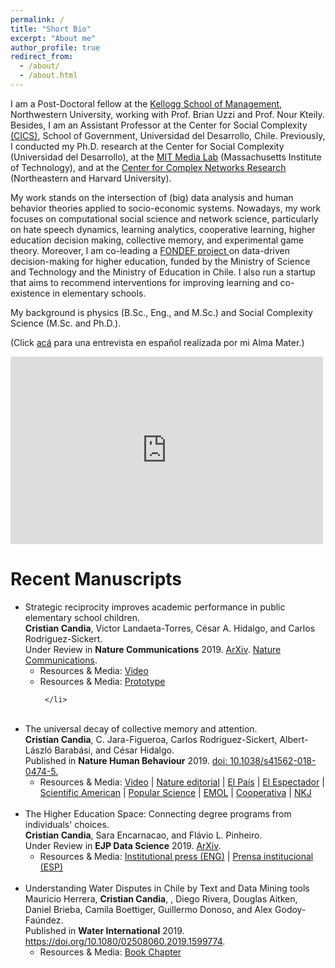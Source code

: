 ```yaml
---
permalink: /
title: "Short Bio"
excerpt: "About me"
author_profile: true
redirect_from: 
  - /about/
  - /about.html
---
```


I am a Post-Doctoral fellow at the <a href="http://www.kellogg.northwestern.edu/" target="_blank"> Kellogg School of Management</a>, Northwestern University, working with Prof. Brian Uzzi and Prof. Nour Kteily. Besides, I am an Assistant Professor at the Center for Social Complexity <a href="https://complejidadsocial.udd.cl/" target="_blank"> (CICS)</a>, School of Government, Universidad del Desarrollo, Chile. Previously, I conducted my Ph.D. research at the Center for Social Complexity (Universidad del Desarrollo), at the <a href="https://www.media.mit.edu/" target="_blank">MIT Media Lab</a> (Massachusetts Institute of Technology), and at the <a href="https://www.barabasilab.com/" target="_blank">Center for Complex Networks Research</a> (Northeastern and Harvard University).

My work stands on the intersection of (big) data analysis and human behavior theories applied to socio-economic systems. Nowadays, my work focuses on computational social science and network science, particularly on hate speech dynamics, learning analytics, cooperative learning, higher education decision making, collective memory, and experimental game theory. Moreover, I am co-leading a <a href="https://crcandia.github.io/crcandiav/portfolio/portfolio-3/" target="_blank"> FONDEF project </a> on data-driven decision-making for higher education, funded by the Ministry of Science and Technology and the Ministry of Education in Chile. I also run a startup that aims to recommend interventions for improving learning and co-existence in elementary schools.

My background is physics (B.Sc., Eng., and M.Sc.) and Social Complexity Science (M.Sc. and Ph.D.).

(Click <a href="http://www.udec.cl/exalumnos/node/4482" target="_blank"> acá</a> para una entrevista en español realizada por mi Alma Mater.)

<iframe width="500" height="300" src="https://www.youtube.com/embed/kYHLZZhG5Wc" frameborder="0" allow="accelerometer; autoplay; encrypted-media; gyroscope; picture-in-picture" allowfullscreen></iframe>

  <br>


Recent Manuscripts
===================

<ul>
<li>Strategic reciprocity improves academic performance in public elementary school children. <br> <strong>Cristian Candia</strong>, Victor Landaeta-Torres, César A. Hidalgo, and Carlos Rodriguez-Sickert. <br> Under Review in <strong>Nature Communications</strong> 2019. <a href="https://arxiv.org/abs/1909.11713" target="_blank"> ArXiv</a>. <a href="https://nature-research-under-consideration.nature.com/users/37265-nature-communications/posts/55218-strategic-reciprocity-improves-academic-performance-in-public-elementary-school-children/" target="_blank"> Nature Communications</a>.
  
   <ul> 
      <li> Resources & Media: <a href="https://www.youtube.com/watch?v=jiFa58-Lugk" target="_blank"> Video</a> 
      <li> Resources & Media: <a href="http://www.juecoo.udd.cl/wp/" target="_blank"> Prototype </a>  
        
     </li>
   </ul>
  
</li>

  <br>

  
<li> The universal decay of collective memory and attention. <br> <strong> Cristian Candia</strong>, C. Jara-Figueroa, Carlos Rodriguez-Sickert, Albert-László Barabási, and César Hidalgo. <br> Published in <strong> Nature Human Behaviour</strong> 2019.  <a href="https://www.nature.com/articles/s41562-018-0474-5" target="_blank"> doi: 10.1038/s41562-018-0474-5.</a>  

 <ul> <li> Resources & Media: <a href="https://go.nature.com/2Eoi0Rg" target="_blank"> Video</a> |
  <a href="https://www.nature.com/articles/d41586-018-07719-w" target="_blank"> Nature editorial</a> |
  <a href="https://elpais.com/elpais/2018/12/28/ciencia/1545998838_350060.html" target="_blank"> El País</a> | 
             <a href="https://www.elespectador.com/noticias/ciencia/matematicos-midieron-el-declive-de-la-memoria-colectiva-articulo-828519" target="_blank"> El Espectador</a> |
            <a href="https://www.scientificamerican.com/article/a-math-function-describes-how-whole-societies-remember-and-forget/" target="_blank"> Scientific American</a> | 
            <a href="https://www.popsci.com/how-collective-memories-decay/?dom=rss-default&src=syn" target="_blank"> Popular Science</a> | 
            <a href="https://www.emol.com/noticias/Tecnologia/2018/12/12/930483/Fisico-chileno-utiliza-conocido-poema-de-Pablo-Neruda-para-explicar-como-decae-la-memoria-colectiva.html" target="_blank"> EMOL</a> |
            <a href="https://www.cooperativa.cl/noticias/sociedad/ciencia/cientificos-chilenos-demostraron-como-nuestras-canciones-y-personajes-favoritos-dejan-de-serlo/2018-12-11/123529.html" target="_blank"> Cooperativa</a> |
            <a href="https://www.nkj.ru/news/35104/" target="_blank"> NKJ</a>
  </li></ul>

</li>

  <br>

<li>
  The Higher Education Space: Connecting degree programs from individuals' choices. <br> <strong>Cristian Candia</strong>, Sara Encarnacao, and Flávio L. Pinheiro. <br> Under Review in <strong>EJP Data Science</strong> 2019. <a href="https://arxiv.org/abs/1810.03676" target="_blank"> ArXiv</a>.
  <ul> 
   <li> Resources & Media: <a href="https://complejidadsocial.udd.cl/2019/news/cics-udd-is-awarded-a-fondef-to-develop-a-platform-that-allows-a-better-decision-in-higher-education/" target="_blank">Institutional press (ENG)</a> | 
 <a href="https://dccs.udd.cl/2019/08/28/cics-udd-se-adjudica-fondef-para-desarrollar-plataforma-que-permita-una-mejor-decision-en-la-educacion-superior/" target="_blank">Prensa institucional (ESP)</a> 
   </li>
   </ul>
  
  
  
 
</li>

<br>

<li>
  Understanding Water Disputes in Chile by Text and Data Mining tools <br> Mauricio Herrera, <strong>Cristian Candia</strong>, , Diego Rivera, Douglas Aitken, Daniel Brieba, Camila Boettiger, Guillermo Donoso, and Alex Godoy-Faúndez. <br> Published in <strong>Water International</strong> 2019. <a href="https://doi.org/10.1080/02508060.2019.1599774" target="_blank"> https://doi.org/10.1080/02508060.2019.1599774</a>.
  
 <ul> 
   <li> Resources & Media: <a href="https://www.routledge.com/Legal-Perspectives-on-Bridging-Science-and-Policy/Tignino-Stephan-Martin-Nagle-McIntyre/p/book/9780367406851" target="_blank"> Book Chapter</a> 
   </li>
   </ul>
   
</li>
</ul>

